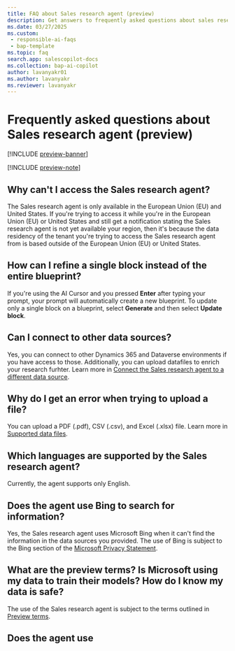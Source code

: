 ```yaml
---
title: FAQ about Sales research agent (preview)
description: Get answers to frequently asked questions about sales research agent in Dynamics 365 Sales.
ms.date: 03/27/2025
ms.custom:
 - responsible-ai-faqs
 - bap-template
ms.topic: faq
search.app: salescopilot-docs
ms.collection: bap-ai-copilot
author: lavanyakr01
ms.author: lavanyakr
ms.reviewer: lavanyakr
---
```


# Frequently asked questions about Sales research agent (preview)

[!INCLUDE [preview-banner](~/../shared-content/shared/preview-includes/preview-banner.md)]

[!INCLUDE [preview-note](~/../shared-content/shared/preview-includes/preview-note.md)]


## Why can't I access the Sales research agent?

The Sales research agent is only available in the European Union (EU) and United States. If you're trying to access it while you're in the European Union (EU) or United States and still get a notification stating the Sales research agent is not yet available your region, then it's because the data residency of the tenant you're trying to access the Sales research agent from is based outside of the European Union (EU) or United States.

## How can I refine a single block instead of the entire blueprint?

If you're using the AI Cursor and you pressed **Enter** after typing your prompt, your prompt will automatically create a new blueprint. To update only a single block on a blueprint, select **Generate** and then select **Update block**.

## Can I connect to other data sources?

Yes, you can connect to other Dynamics 365 and Dataverse environments if you have access to those. Additionally, you can upload datafiles to enrich your research furhter. Learn more in [Connect the Sales research agent to a different data source](sales-research-agent-connect-data.md).

## Why do I get an error when trying to upload a file?

You can upload a PDF (.pdf), CSV (.csv), and Excel (.xlsx) file. Learn more in [Supported data files](sales-research-agent-connect-data.md#supported-data-files).

## Which languages are supported by the Sales research agent?

Currently, the agent supports only English.

## Does the agent use Bing to search for information?

Yes, the Sales research agent uses Microsoft Bing when it can't find the information in the data sources you provided.  The use of Bing is subject to the Bing section of the [Microsoft Privacy Statement](https://privacy.microsoft.com/privacystatement).

## What are the preview terms? Is Microsoft using my data to train their models? How do I know my data is safe?

The use of the Sales research agent is subject to the terms outlined in [Preview terms](https://go.microsoft.com/fwlink/?linkid=2105274).

## Does the agent use 
